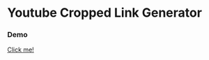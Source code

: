 # Youtube Cropped Link Generator

### Demo

[Click me!](https://whispering-harbor-88252.herokuapp.com/)

